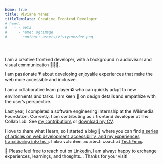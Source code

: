 ```yaml
---  
home: true
title: Viviana Yanez
titleTemplate: Creative Frontend Developer
# head:
#   - - meta
#     - name: og:image
#       content: assets/viviyanezdev.png


---
```


<div class="about centered">
<p>
I am a creative frontend developer, with a background in audiovisual and visual communication <span role='img' aria-label='woman technologist' aria-hidden="true">👩🏽‍💻</span>.
</p>
<p>
I am passionate <span role='img' aria-label='heart' aria-hidden="true">💗</span> about developing enjoyable experiences that make the web more accessible and inclusive.
</p>
<p>
I am a collaborative team player <span role='img' aria-label='soccer ball' aria-hidden="true">⚽️</span> who can quickly adapt to new environments and tasks. I am keen <span role='img' aria-label='eyes' aria-hidden="true">👀</span> on design details and empathize with the user's perspective.
</p>
<p>
Last year, I completed a software engineering internship at the Wikimedia Foundation. Currently, I am contributing as a frontend developer at The Collab Lab. See <a href="https://github.com/wikimedia/mediawiki-extensions-GrowthExperiments/commits?author=vivitt" target='_blank'>my contributions</a> or <a href="/cv/Viviana_Yanez-frontend_developer.pdf" target="_blank" >download my CV</a>.
</p>
<p>
I love to share what I learn, so I started a blog <span role='img' aria-label='notebook' aria-hidden="true">📓</span> where you can find <a href="/blog/">a series of articles on web development, accessibility, and my experiences transitioning into tech</a>. I also volunteer as a tech coach at <a href="https://techfems.org/">TechFems</a>.
</p>
<p>
<span role='img' aria-label='message' aria-hidden="true">💌</span> Please feel free to reach out on <a href="https://www.linkedin.com/in/viviana-yanez/" target='_blank'>Linkedin</a>, I am always happy to exchange experiences, learnings, and thoughts... Thanks for your visit!
</p>
</div>
